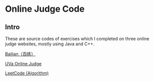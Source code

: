 # Online Judge Code

## Intro		

These are source codes of exercises which I completed on three online judge websites, mostly using Java and C++.
  		  
[Bailian（百练）](http://bailian.openjudge.cn/)
  		  
[UVa Online Judge](https://uva.onlinejudge.org/index.php?option=com_onlinejudge&Itemid=8&category=827)
  		  
[LeetCode (Algorithm)](code.com/problemset/algorithms/)


